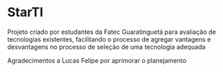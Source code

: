# StarTI

Projeto criado por estudantes da Fatec Guaratinguetá para avaliação de tecnologias existentes, facilitando o processo de agregar vantagens e desvantagens no processo de seleção de uma tecnologia adequada

Agradecimentos a Lucas Felipe por aprimorar o planejamento
